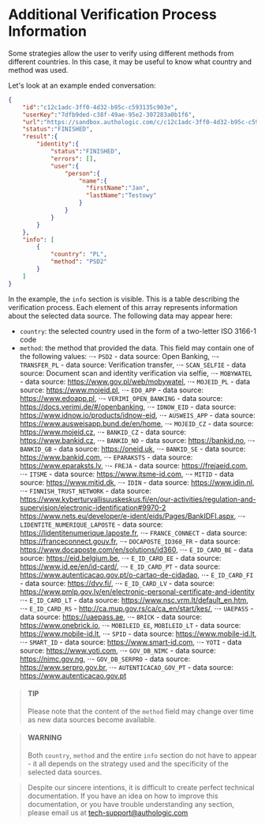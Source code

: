 # Additional Verification Process Information

Some strategies allow the user to verify using different methods from different countries. 
In this case, it may be useful to know what country and method was used.

Let's look at an example ended conversation:

```json
{
    "id":"c12c1adc-3ff0-4d32-b95c-c593135c903e",
    "userKey":"7dfb9ded-c38f-49ae-95e2-307283a0b1f6",
    "url":"https://sandbox.authologic.com/c/c12c1adc-3ff0-4d32-b95c-c593135c903e",
    "status":"FINISHED",
    "result":{
        "identity":{
            "status":"FINISHED",
            "errors": [],
            "user":{
                "person":{
                    "name":{
                      "firstName":"Jan",
                      "lastName":"Testowy"
                    }
                }
            }
        }
    },
    "info": [
        {
            "country": "PL",
            "method": "PSD2"
        }
    ]
}
```

In the example, the `info` section is visible. This is a table describing the verification process. 
Each element of this array represents information about the selected data source. The following data may appear here:

- `country`: the selected country used in the form of a two-letter ISO 3166-1 code
- `method`: the method that provided the data. This field may contain one of the following values:
  ⋅⋅- `PSD2` - data source: Open Banking,
  ⋅⋅- `TRANSFER_PL` - data source: Verification transfer,
  ⋅⋅- `SCAN_SELFIE` - data source: Document scan and identity verification via selfie,
  ⋅⋅- `MOBYWATEL` - data source: https://www.gov.pl/web/mobywatel,
  ⋅⋅- `MOJEID_PL` - data source: https://www.mojeid.pl,
  ⋅⋅- `EDO_APP` - data source: https://www.edoapp.pl,
  ⋅⋅- `VERIMI_OPEN_BANKING` - data source: https://docs.verimi.de/#/openbanking,
  ⋅⋅- `IDNOW_EID` - data source: https://www.idnow.io/products/idnow-eid,
  ⋅⋅- `AUSWEIS_APP` - data source: https://www.ausweisapp.bund.de/en/home,
  ⋅⋅- `MOJEID_CZ` - data source: https://www.mojeid.cz,
  ⋅⋅- `BANKID_CZ` - data source: https://www.bankid.cz,
  ⋅⋅- `BANKID_NO` - data source: https://bankid.no,
  ⋅⋅- `BANKID_GB` - data source: https://oneid.uk,
  ⋅⋅- `BANKID_SE` - data source: https://www.bankid.com,
  ⋅⋅- `EPARAKSTS` - data source: https://www.eparaksts.lv,
  ⋅⋅- `FREJA` - data source: https://frejaeid.com,
  ⋅⋅- `ITSME` - data source: https://www.itsme-id.com,
  ⋅⋅- `MITID` - data source: https://www.mitid.dk,
  ⋅⋅- `IDIN` - data source: https://www.idin.nl,
  ⋅⋅- `FINNISH_TRUST_NETWORK` - data source: https://www.kyberturvallisuuskeskus.fi/en/our-activities/regulation-and-supervision/electronic-identification#9970-2 https://www.nets.eu/developer/e-ident/eids/Pages/BankIDFI.aspx,
  ⋅⋅- `LIDENTITE_NUMERIQUE_LAPOSTE` - data source: https://lidentitenumerique.laposte.fr,
  ⋅⋅- `FRANCE_CONNECT` - data source: https://franceconnect.gouv.fr,
  ⋅⋅- `DOCAPOSTE_ID360_FR` - data source: https://www.docaposte.com/en/solutions/id360,
  ⋅⋅- `E_ID_CARD_BE` - data source: https://eid.belgium.be,
  ⋅⋅- `E_ID_CARD_EE` - data source: https://www.id.ee/en/id-card/,
  ⋅⋅- `E_ID_CARD_PT` - data source: https://www.autenticacao.gov.pt/o-cartao-de-cidadao,
  ⋅⋅- `E_ID_CARD_FI` - data source: https://dvv.fi/,
  ⋅⋅- `E_ID_CARD_LV` - data source: https://www.pmlp.gov.lv/en/electronic-personal-certificate-and-identity
  ⋅⋅- `E_ID_CARD_LT` - data source: https://www.nsc.vrm.lt/default_en.htm,
  ⋅⋅- `E_ID_CARD_RS` - http://ca.mup.gov.rs/ca/ca_en/start/kes/,
  ⋅⋅- `UAEPASS` - data source: https://uaepass.ae,
  ⋅⋅- `BRICK` - data source: https://www.onebrick.io,
  ⋅⋅- `MOBILEID_EE`, `MOBILEID_LT` - data source: https://www.mobile-id.lt,
  ⋅⋅- `SPID` - data source: https://www.mobile-id.lt,
  ⋅⋅- `SMART_ID` - data source: https://www.smart-id.com,
  ⋅⋅- `YOTI` - data source: https://www.yoti.com,
  ⋅⋅- `GOV_DB_NIMC` - data source: https://nimc.gov.ng,
  ⋅⋅- `GOV_DB_SERPRO` - data source: https://www.serpro.gov.br,
  ⋅⋅- `AUTENTICACAO_GOV_PT` - data source: https://www.autenticacao.gov.pt

<!-- theme: info -->
> #### TIP
>
> Please note that the content of the `method` field may change over time as new data sources become available.

<!-- theme: warning -->
> #### WARNING
>
> Both `country`, `method` and the entire `info` section do not have to appear - it all depends on the strategy 
> used and the specificity of the selected data sources.

<!-- theme: info -->
>
> Despite our sincere intentions, it is difficult to create perfect technical documentation.
> If you have an idea on how to improve this documentation, or you have trouble understanding any section,
> please email us at tech-support@authologic.com
